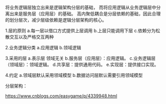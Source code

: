 将业务逻辑层独立出来是逻辑架构分层的基础，
而将应用逻辑从业务逻辑层中分离出来是服务层（应用层）的基础。
高内聚低耦合是分层依赖的基础，因此合理的划分层次，减少层级依赖是逻辑分层架构的核心。
 

1.层的原则
a.每一层以借口方式提供上层调用
b.上层只能调用下层
c.依赖分为松散交互以及严格交互两种

2.业务逻辑分类
a.应用逻辑
b.领域逻辑

3.采用的层
a.表示层 领域无关
b.服务层（应用层）：应用逻辑。
c.业务逻辑层（领域层）：领域逻辑。
d.共享层：提供通用代码。
e.实现层：提供接口实现。

4.约定
a.领域层默认采用领域模型
b.数据访问层默认需要引用领域模型


分层架构：



https://www.cnblogs.com/easygame/p/4339948.html